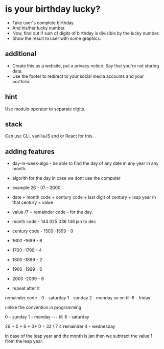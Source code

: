 # is your birthday lucky?

- Take user's complete birthday 
- And his/her lucky number. 
- Now, find out if sum of digits of birthday is divisible by the lucky number. 
- Show the result to user with some graphics. 

## additional

- Create this as a website, put a privacy notice. Say that you're not storing data. 
- Use the footer to redirect to your social media accounts and your portfolio. 

## hint
Use [modulo operator](https://developer.mozilla.org/en-US/docs/Web/JavaScript/Reference/Operators/Remainder) to separate digits.

## stack
Can use CLI, vanillaJS and or React for this. 


## adding features
- day-in-week-algo - be able to find the day of any date in any year in any month.

- algorith for the day in case we dont use the computer
- example 26 - 07 - 2000 
- date + month code + century code + last digit of century + leap year in that century = value 
- value /7 = remainder code - for the day.



- month code - 144 025 036 146 jan to dec
- century code - 1500 -1599 - 0
- 1600 -1699 - 6
- 1700 -1799 - 4 
- 1800 -1899 - 2 
- 1900 -1999 - 0 
- 2000 -2099 - 6 
- repeat after it

remainder code - 
 0  - saturday
 1 - sunday 
 2 - monday
 so on till 6 - friday

 unlike the convention in programming

 0 - sunday
 1 - monday 
--- till 6 - saturday

26 + 0 + 6 + 0+ 0 = 32 / 7
 4 remainder 
 4 - wednesday 

 in case of the leap year and the month is jan then we subtract the value 1 from the leap year.





